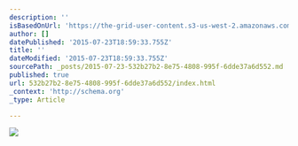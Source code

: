 ```yaml
---
description: ''
isBasedOnUrl: 'https://the-grid-user-content.s3-us-west-2.amazonaws.com/bb5edec0-5dd4-4752-ab38-8dcbdcf697ed.jpg'
author: []
datePublished: '2015-07-23T18:59:33.755Z'
title: ''
dateModified: '2015-07-23T18:59:33.755Z'
sourcePath: _posts/2015-07-23-532b27b2-8e75-4808-995f-6dde37a6d552.md
published: true
url: 532b27b2-8e75-4808-995f-6dde37a6d552/index.html
_context: 'http://schema.org'
_type: Article

---
```

![](https://the-grid-user-content.s3-us-west-2.amazonaws.com/bb5edec0-5dd4-4752-ab38-8dcbdcf697ed.jpg)